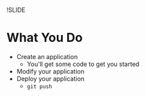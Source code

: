 !SLIDE
# What You Do
* Create an application
	* You'll get some code to get you started
* Modify your application
* Deploy your application
	* `git push`
